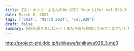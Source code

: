 ```yaml
---
title: 石川・ホンマ・ぶるんのBe-SIDE Your Life! vol.929-3
date: March 8, 2024
tags: ['2024', 'March 2024', 'vol.929']
draft: false
summary: FAXも届きましたー！！また今後も参加してみてください！！
---
```


http://project-phi.ddo.jp/ishikawa/ishikawa929_3.mp3